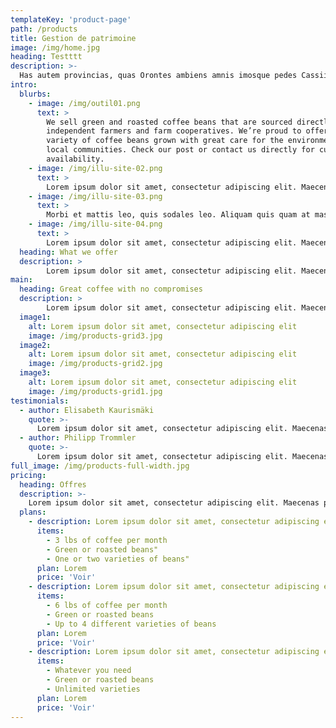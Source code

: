 ```yaml
---
templateKey: 'product-page'
path: /products
title: Gestion de patrimoine
image: /img/home.jpg
heading: Testttt
description: >-
  Has autem provincias, quas Orontes ambiens amnis imosque pedes Cassii montis illius celsi praetermeans funditur in Parthenium mare, Gnaeus Pompeius superato Tigrane regnis Armeniorum abstractas dicioni Romanae coniunxit.
intro:
  blurbs:
    - image: /img/outil01.png
      text: >
        We sell green and roasted coffee beans that are sourced directly from
        independent farmers and farm cooperatives. We’re proud to offer a
        variety of coffee beans grown with great care for the environment and
        local communities. Check our post or contact us directly for current
        availability.
    - image: /img/illu-site-02.png
      text: >
        Lorem ipsum dolor sit amet, consectetur adipiscing elit. Maecenas posuere placerat purus, sit amet hendrerit erat convallis quis. Etiam faucibus bibendum imperdiet. Sed nisi est, bibendum vitae auctor sed, tristique venenatis neque. Cras egestas nisi vel diam imperdiet, blandit aliquam leo gravida. Phasellus non malesuada nulla. Nunc pharetra lacus ut enim ultrices, sed auctor eros ullamcorper. Nam semper ex a eros commodo convallis.
    - image: /img/illu-site-03.png
      text: >
        Morbi et mattis leo, quis sodales leo. Aliquam quis quam at massa dignissim aliquam. Nam quis neque at elit consectetur elementum a quis nisi. Nam quis purus condimentum, aliquam neque eget, ultricies magna. Ut tristique non risus ut porttitor. Duis aliquam vulputate mauris, at fringilla elit feugiat id. Nulla facilisis accumsan semper. Donec tincidunt rutrum nibh ut eleifend. Nullam eget molestie est. Duis molestie leo lorem, in tristique nibh vulputate eget. Vestibulum malesuada et diam in ultricies. Integer id dignissim elit.
    - image: /img/illu-site-04.png
      text: >
        Lorem ipsum dolor sit amet, consectetur adipiscing elit. Maecenas posuere placerat purus, sit amet hendrerit erat convallis quis. Etiam faucibus bibendum imperdiet. Sed nisi est, bibendum vitae auctor sed, tristique venenatis neque. Cras egestas nisi vel diam imperdiet, blandit aliquam leo gravida. Phasellus non malesuada nulla. Nunc pharetra lacus ut enim ultrices, sed auctor eros ullamcorper. Nam semper ex a eros commodo convallis.
  heading: What we offer
  description: >
        Lorem ipsum dolor sit amet, consectetur adipiscing elit. Maecenas posuere placerat purus, sit amet hendrerit erat convallis quis. Etiam faucibus bibendum imperdiet. Sed nisi est, bibendum vitae auctor sed, tristique venenatis neque. Cras egestas nisi vel diam imperdiet, blandit aliquam leo gravida. Phasellus non malesuada nulla. Nunc pharetra lacus ut enim ultrices, sed auctor eros ullamcorper. Nam semper ex a eros commodo convallis.
main:
  heading: Great coffee with no compromises
  description: >
        Lorem ipsum dolor sit amet, consectetur adipiscing elit. Maecenas posuere placerat purus, sit amet hendrerit erat convallis quis. Etiam faucibus bibendum imperdiet. Sed nisi est, bibendum vitae auctor sed, tristique venenatis neque. Cras egestas nisi vel diam imperdiet, blandit aliquam leo gravida. Phasellus non malesuada nulla. Nunc pharetra lacus ut enim ultrices, sed auctor eros ullamcorper. Nam semper ex a eros commodo convallis.
  image1:
    alt: Lorem ipsum dolor sit amet, consectetur adipiscing elit
    image: /img/products-grid3.jpg
  image2:
    alt: Lorem ipsum dolor sit amet, consectetur adipiscing elit
    image: /img/products-grid2.jpg
  image3:
    alt: Lorem ipsum dolor sit amet, consectetur adipiscing elit
    image: /img/products-grid1.jpg
testimonials:
  - author: Elisabeth Kaurismäki
    quote: >-
      Lorem ipsum dolor sit amet, consectetur adipiscing elit. Maecenas posuere placerat purus.
  - author: Philipp Trommler
    quote: >-
      Lorem ipsum dolor sit amet, consectetur adipiscing elit. Maecenas posuere placerat purus.
full_image: /img/products-full-width.jpg
pricing:
  heading: Offres
  description: >-
    Lorem ipsum dolor sit amet, consectetur adipiscing elit. Maecenas posuere placerat purus, sit amet hendrerit erat convallis quis. Etiam faucibus bibendum imperdiet.
  plans:
    - description: Lorem ipsum dolor sit amet, consectetur adipiscing elit.
      items:
        - 3 lbs of coffee per month
        - Green or roasted beans"
        - One or two varieties of beans"
      plan: Lorem
      price: 'Voir'
    - description: Lorem ipsum dolor sit amet, consectetur adipiscing elit.
      items:
        - 6 lbs of coffee per month
        - Green or roasted beans
        - Up to 4 different varieties of beans
      plan: Lorem
      price: 'Voir'
    - description: Lorem ipsum dolor sit amet, consectetur adipiscing elit.
      items:
        - Whatever you need
        - Green or roasted beans
        - Unlimited varieties
      plan: Lorem
      price: 'Voir'
---
```

